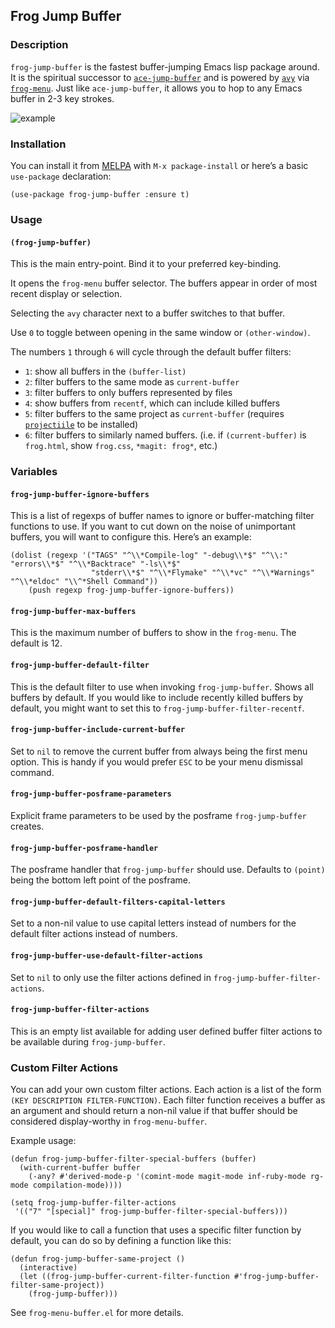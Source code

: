 ## Frog Jump Buffer

### Description

`frog-jump-buffer` is the fastest buffer-jumping Emacs lisp package
around. It is the spiritual successor to
[`ace-jump-buffer`](https://github.com/waymondo/ace-jump-buffer) and is
powered by [`avy`](https://github.com/abo-abo/avy) via
[`frog-menu`](https://github.com/clemera/frog-menu). Just like
`ace-jump-buffer`, it allows you to hop to any Emacs buffer in 2-3 key
strokes.

![example](example.gif)

### Installation

You can install it from [MELPA](http://melpa.org/) with `M-x package-install` or here’s a basic `use-package` declaration:

```emacs-lisp
(use-package frog-jump-buffer :ensure t)
```

### Usage

#### `(frog-jump-buffer)`

This is the main entry-point. Bind it to your preferred key-binding.

It opens the `frog-menu` buffer selector. The buffers appear in order
of most recent display or selection.

Selecting the `avy` character next to a buffer switches to that
buffer.

Use `0` to toggle between opening in the same window or
`(other-window)`.

The numbers `1` through `6` will cycle through the default buffer filters:

- `1`: show all buffers in the `(buffer-list)`
- `2`: filter buffers to the same mode as `current-buffer`
- `3`: filter buffers to only buffers represented by files
- `4`: show buffers from `recentf`, which can include killed buffers
- `5`: filter buffers to the same project as `current-buffer` (requires
  [`projectiile`](https://github.com/bbatsov/projectile) to be installed)
- `6`: filter buffers to similarly named buffers. (i.e. if `(current-buffer)` is `frog.html`, show
  `frog.css`, `*magit: frog*`, etc.)

### Variables

#### `frog-jump-buffer-ignore-buffers`

This is a list of regexps of buffer names to ignore or buffer-matching
filter functions to use. If you want to cut down on the noise of unimportant buffers, you will
want to configure this. Here’s an example:

```emacs-lisp
(dolist (regexp '("TAGS" "^\\*Compile-log" "-debug\\*$" "^\\:" "errors\\*$" "^\\*Backtrace" "-ls\\*$"
                  "stderr\\*$" "^\\*Flymake" "^\\*vc" "^\\*Warnings" "^\\*eldoc" "\\^*Shell Command"))
    (push regexp frog-jump-buffer-ignore-buffers))
```

#### `frog-jump-buffer-max-buffers`

This is the maximum number of buffers to show in the `frog-menu`. The
default is 12.

#### `frog-jump-buffer-default-filter`

This is the default filter to use when invoking `frog-jump-buffer`. Shows all buffers by default. If
you would like to include recently killed buffers by default, you might want to set this to
`frog-jump-buffer-filter-recentf`.

#### `frog-jump-buffer-include-current-buffer`

Set to `nil` to remove the current buffer from always being the first menu option. This is handy if
you would prefer `ESC` to be your menu dismissal command.

#### `frog-jump-buffer-posframe-parameters`

Explicit frame parameters to be used by the posframe `frog-jump-buffer` creates.

#### `frog-jump-buffer-posframe-handler`

The posframe handler that `frog-jump-buffer` should use. Defaults to `(point)` being the bottom left
point of the posframe.

#### `frog-jump-buffer-default-filters-capital-letters`

Set to a non-nil value to use capital letters instead of numbers for the default filter actions
instead of numbers.

#### `frog-jump-buffer-use-default-filter-actions`

Set to `nil` to only use the filter actions defined in `frog-jump-buffer-filter-actions`.

#### `frog-jump-buffer-filter-actions`

This is an empty list available for adding user defined buffer filter actions to be available during
`frog-jump-buffer`.

### Custom Filter Actions

You can add your own custom filter actions. Each action is a list of the form `(KEY DESCRIPTION FILTER-FUNCTION)`. Each filter function receives a buffer as an argument and should return a non-nil
value if that buffer should be considered display-worthy in `frog-menu-buffer`.

Example usage:

```emacs-lisp
(defun frog-jump-buffer-filter-special-buffers (buffer)
  (with-current-buffer buffer
    (-any? #'derived-mode-p '(comint-mode magit-mode inf-ruby-mode rg-mode compilation-mode))))

(setq frog-jump-buffer-filter-actions
 '(("7" "[special]" frog-jump-buffer-filter-special-buffers)))
```

If you would like to call a function that uses a specific filter
function by default, you can do so by defining a function like this:

```emacs-lisp
(defun frog-jump-buffer-same-project ()
  (interactive)
  (let ((frog-jump-buffer-current-filter-function #'frog-jump-buffer-filter-same-project))
    (frog-jump-buffer)))
```

See `frog-menu-buffer.el` for more details.
